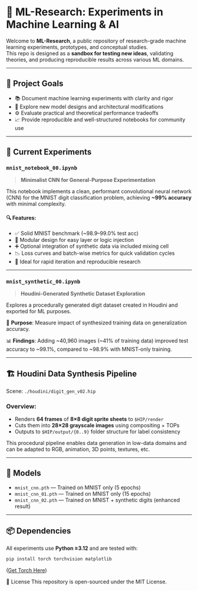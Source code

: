 # 🧪 ML-Research: Experiments in Machine Learning & AI

Welcome to **ML-Research**, a public repository of research-grade machine learning experiments, prototypes, and conceptual studies.  
This repo is designed as a **sandbox for testing new ideas**, validating theories, and producing reproducible results across various ML domains.

---

## 🔬 Project Goals

- 📚 Document machine learning experiments with clarity and rigor
- 🧠 Explore new model designs and architectural modifications
- ⚙️ Evaluate practical and theoretical performance tradeoffs
- 📈 Provide reproducible and well-structured notebooks for community use

---

## 📁 Current Experiments

### `mnist_notebook_00.ipynb`  
> **Minimalist CNN for General-Purpose Experimentation**

This notebook implements a clean, performant convolutional neural network (CNN) for the MNIST digit classification problem, achieving **~99% accuracy** with minimal complexity.

#### 🔍 Features:
- ✅ Solid MNIST benchmark (~98.9–99.0% test acc)
- 🧩 Modular design for easy layer or logic injection
- ➕ Optional integration of synthetic data via included mixing cell
- 📉 Loss curves and batch-wise metrics for quick validation cycles
- 🧪 Ideal for rapid iteration and reproducible research


---

### `mnist_synthetic_00.ipynb`  
> **Houdini-Generated Synthetic Dataset Exploration**

Explores a procedurally generated digit dataset created in Houdini and exported for ML purposes.

🧪 **Purpose**: Measure impact of synthesized training data on generalization accuracy.

📊 **Findings**: Adding ~40,960 images (~41% of training data) improved test accuracy to ~99.1%, compared to ~98.9% with MNIST-only training.

---


## 🏗 Houdini Data Synthesis Pipeline

Scene: `./houdini/digit_gen_v02.hip`

### Overview:
- Renders **64 frames** of **8×8 digit sprite sheets** to `$HIP/render`
- Cuts them into **28×28 grayscale images** using compositing + TOPs
- Outputs to `$HIP/output/{0..9}` folder structure for label consistency

This procedural pipeline enables data generation in low-data domains and can be adapted to RGB, animation, 3D points, textures, etc.

---

## 💾 Models

- `mnist_cnn.pth` — Trained on MNIST only (5 epochs)
- `mnist_cnn_01.pth` — Trained on MNIST only (15 epochs)
- `mnist_cnn_02.pth` — Trained on MNIST + synthetic digits (enhanced result)

---

## 📦 Dependencies

All experiments use **Python ≥3.12** and are tested with:

```bash
pip install torch torchvision matplotlib
```

([Get Torch Here](https://pytorch.org/get-started/locally/))

🔖 License
This repository is open-sourced under the MIT License.
